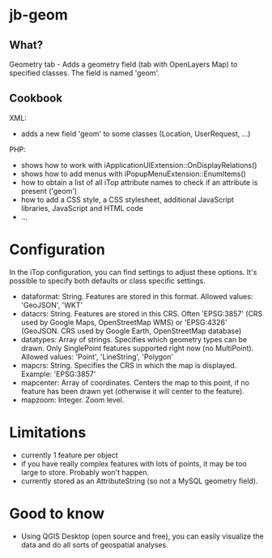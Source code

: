 # jb-geom

## What?
Geometry tab - Adds a geometry field (tab with OpenLayers Map) to specified classes. The field is named 'geom'.

## Cookbook
XML: 
* adds a new field 'geom' to some classes (Location, UserRequest, ...)

PHP: 
* shows how to work with iApplicationUIExtension::OnDisplayRelations()
* shows how to add menus with iPopupMenuExtension::EnumItems()
* how to obtain a list of all iTop attribute names to check if an attribute is present ('geom')
* how to add a CSS style, a CSS stylesheet, additional JavaScript libraries, JavaScript and HTML code
* ...

# Configuration
In the iTop configuration, you can find settings to adjust these options.
It's possible to specify both defaults or class specific settings.

* dataformat: String. Features are stored in this format. Allowed values: 'GeoJSON', 'WKT'
* datacrs: String. Features are stored in this CRS. Often 'EPSG:3857' (CRS used by Google Maps, OpenStreetMap WMS) or 'EPSG:4326' (GeoJSON. CRS used by Google Earth, OpenStreetMap database)
* datatypes: Array of strings. Specifies which geometry types can be drawn. Only SinglePoint features supported right now (no MultiPoint). Allowed values: 'Point', 'LineString', 'Polygon'
* mapcrs: String. Specifies the CRS in which the map is displayed. Example: 'EPSG:3857'
* mapcenter: Array of coordinates. Centers the map to this point, if no feature has been drawn yet (otherwise it will center to the feature).
* mapzoom: Integer. Zoom level.

# Limitations
* currently 1 feature per object
* if you have really complex features with lots of points, it may be too large to store. Probably won't happen.
* currently stored as an AttributeString (so not a MySQL geometry field).

# Good to know
* Using QGIS Desktop (open source and free), you can easily visualize the data and do all sorts of geospatial analyses.
